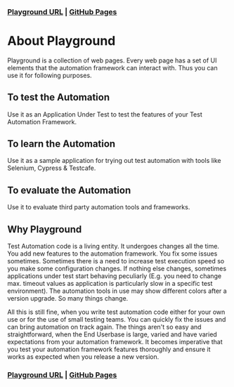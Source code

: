 ### [Playground URL](https://dineshvelhal.github.io/Playground/home.html) | [GitHub Pages](https://dineshvelhal.github.io/testautomation-playground/)

# About Playground

Playground is a collection of web pages. Every web page has a set of UI elements that the automation framework can interact with. Thus you can use it for following purposes.

## To test the Automation
Use it as an Application Under Test to test the features of your Test Automation Framework.

## To learn the Automation
Use it as a sample application for trying out test automation with tools like Selenium, Cypress & Testcafe.

## To evaluate the Automation
Use it to evaluate third party automation tools and frameworks.

## Why Playground

Test Automation code is a living entity. It undergoes changes all the time. You add new features to the automation framework. You fix some issues sometimes. Sometimes there is a need to increase test execution speed so you make some configuration changes. If nothing else changes, sometimes applications under test start behaving peculiarly (E.g. you need to change max. timeout values as application is particularly slow in a specific test environment). The automation tools in use may show different colors after a version upgrade. So many things change.

All this is still fine, when you write test automation code either for your own use or for the use of small testing teams. You can quickly fix the issues and can bring automation on track again. The things aren't so easy and straightforward, when the End Userbase is large, varied and have varied expectations from your automation framework. It becomes imperative that you test your automation framework features thoroughly and ensure it works as expected when you release a new version.

### [Playground URL](https://dineshvelhal.github.io/Playground/home.html) | [GitHub Pages](https://dineshvelhal.github.io/testautomation-playground/)



